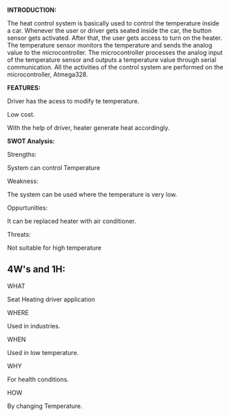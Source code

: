 **INTRODUCTION:**

The heat control system is basically used to control the temperature inside a car. Whenever the user or driver gets seated inside the car, the button sensor gets activated. After that, the user gets access to turn on the heater. The temperature sensor monitors the temperature and sends the analog value to the microcontroller. The microcontroller processes the analog input of the temperature sensor and outputs a temperature value through serial communication. All the activities of the control system are performed on the microcontroller, Atmega328.

**FEATURES:**

Driver has the acess to modify te temperature.

Low cost.

With the help of driver, heater generate heat accordingly.

**SWOT Analysis:**

Strengths:

System can control Temperature

Weakness:

The system can be used where the temperature is very low.

Oppurtunities:

It can be replaced heater with air conditioner.

Threats:

Not suitable for high temperature

**4W's and 1H:**
----------------

WHAT

Seat Heating driver application

WHERE

Used in industries.

WHEN

Used in low temperature.

WHY

For health conditions.

HOW

By changing Temperature.


